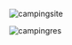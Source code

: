 
![campingsite](https://github.com/Farahsaiza/camping-website/assets/147113092/7b6d7e03-6b87-4e3c-9fbc-e382d3f44a1a)

![campingres](https://github.com/Farahsaiza/camping-website/assets/147113092/9a596211-fbeb-4e2d-aa33-07426630dd8d)
